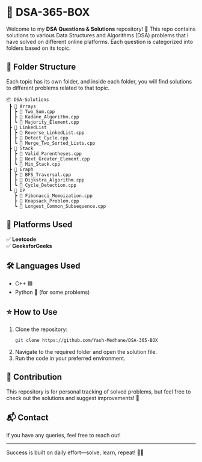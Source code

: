 # 🚀 DSA-365-BOX

Welcome to my **DSA Questions & Solutions** repository! 📂 This repo contains solutions to various Data Structures and Algorithms (DSA) problems that I have solved on different online platforms. Each question is categorized into folders based on its topic.

## 📁 Folder Structure

Each topic has its own folder, and inside each folder, you will find solutions to different problems related to that topic.

```
📦 DSA-Solutions
 ┣ 📂 Arrays
 ┃ ┣ 📜 Two_Sum.cpp
 ┃ ┣ 📜 Kadane_Algorithm.cpp
 ┃ ┗ 📜 Majority_Element.cpp
 ┣ 📂 LinkedList
 ┃ ┣ 📜 Reverse_LinkedList.cpp
 ┃ ┣ 📜 Detect_Cycle.cpp
 ┃ ┗ 📜 Merge_Two_Sorted_Lists.cpp
 ┣ 📂 Stack
 ┃ ┣ 📜 Valid_Parentheses.cpp
 ┃ ┣ 📜 Next_Greater_Element.cpp
 ┃ ┗ 📜 Min_Stack.cpp
 ┣ 📂 Graph
 ┃ ┣ 📜 BFS_Traversal.cpp
 ┃ ┣ 📜 Dijkstra_Algorithm.cpp
 ┃ ┗ 📜 Cycle_Detection.cpp
 ┗ 📂 DP
   ┣ 📜 Fibonacci_Memoization.cpp
   ┣ 📜 Knapsack_Problem.cpp
   ┗ 📜 Longest_Common_Subsequence.cpp
```

## 📝 Platforms Used

✅ **Leetcode**  
✅ **GeeksforGeeks**    

## 🛠 Languages Used

- C++ 🟦
- Python 🐍 (for some problems)

## ⭐ How to Use

1. Clone the repository:
   ```bash
   git clone https://github.com/Yash-Medhane/DSA-365-BOX
   ```
2. Navigate to the required folder and open the solution file.
3. Run the code in your preferred environment.

## 📌 Contribution

This repository is for personal tracking of solved problems, but feel free to check out the solutions and suggest improvements! 🚀

## 📬 Contact
If you have any queries, feel free to reach out!

---
Success is built on daily effort—solve, learn, repeat! 🎯🚀


